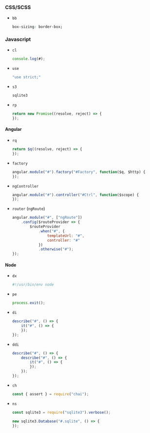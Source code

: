 ### CSS/SCSS

- `bb`
    ```css
    box-sizing: border-box;
    ```

### Javascript

- `cl`
    ```js
    console.log(#);
    ```
- `use`
    ```js
    "use strict;"
    ```
- `s3`
    ```js
    sqlite3
    ```
- `rp`
    ```js
    return new Promise((resolve, reject) => {
    });
    ```

#### Angular

- `rq`
    ```js
    return $q((resolve, reject) => {
    });

- `factory`
    ```js
    angular.module("#").factory("#Factory", function($q, $http) {
    });
    ```
- `ngController`
    ```js
    angular.module("#").controller("#Ctrl", function($scope) {
    });
    ```
- `router` (`ngRoute`)
    ```js
    angular.module("#", ["ngRoute"])
        .config($routeProvider => {
            $routeProvider
                .when("#", {
                    templateUrl: "#",
                    controller: "#"
                })
                .otherwise("#");
    });
    ```

#### Node
- `dx`
    ```js
    #!/usr/bin/env node
    ```
- `pe`
    ```js
    process.exit();
    ```
- `di`
    ```js
    describe("#", () => {
        it("#", () => {
        });
    });
    ```
- `ddi`
    ```js
    describe("#", () => {
        describe("#", () => {
            it("#", () => {
            });
        });
    });
    ```
- `ch`
    ```js
    const { assert } = require("chai");
    ```
- `ns`
    ```js
    const sqlite3 = require("sqlite3").verbose();

    new sqlite3.Database("#.sqlite", () => {
    });
    ```
